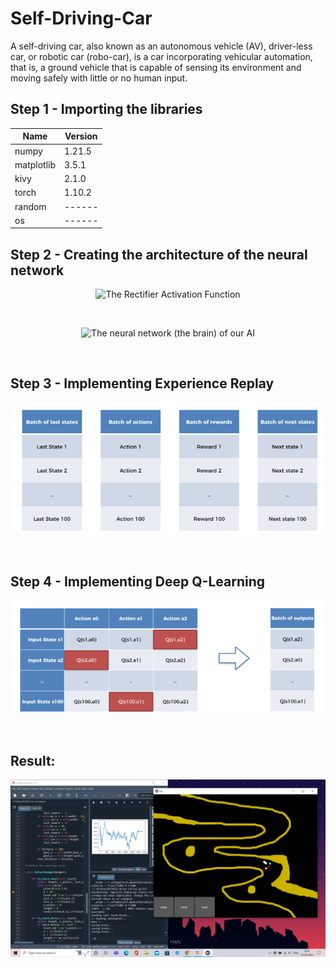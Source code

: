# Self-Driving-Car
A self-driving car, also known as an autonomous vehicle (AV), driver-less car, or robotic car (robo-car), is a car incorporating vehicular automation, that is, a ground vehicle that is capable of sensing its environment and moving safely with little or no human input.
## Step 1 - Importing the libraries
|Name|Version|
|----|-------|
|numpy|1.21.5|
|matplotlib|3.5.1|
|kivy|2.1.0|
|torch|1.10.2|
|random|------|
|os|------|
## Step 2 - Creating the architecture of the neural network
   <p align="center">
  <img src="https://www.researchgate.net/profile/Manish-Bhurtel/publication/337485695/figure/fig1/AS:829020757315585@1574665359560/Rectified-Linear-Unit-ReLU-Activation-Function.png" width="500" alt="The Rectifier Activation Function">
  </p><br>
  <p align="center">
  <img src="https://www.smartsheet.com/sites/default/files/IC-simplified-artificial-neural-networks-corrected.svg" width="500" alt="The neural network (the brain) of our AI">
  </p>
  <br>
<h2> Step 3 - Implementing Experience Replay </h2>
    <p align="center">
      <img src="https://github.com/nishchaya21/Self-Driving-Car/blob/main/Images/3.png?raw=true" width="500" alt="The batches of last states, actions, rewards and next states">
   </p>
   <br>
<h2> Step 4 - Implementing Deep Q-Learning </h2>
      <p align="center">
      <img src="https://github.com/nishchaya21/Self-Driving-Car/blob/main/Images/4.png?raw=true" width="500" alt="Batch of outputs">
   </p>
   <br>
<h2>Result:</h2>
    <p align="center">
      <img src="https://github.com/nishchaya21/Self-Driving-Car/blob/main/Images/Screenshot%20(245).png?raw=true" width="650" alt="Result">
   </p>
   <br>
